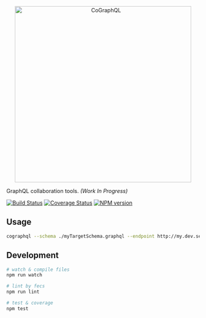 <p align="center">
    <img src="https://cloud.githubusercontent.com/assets/157338/22105055/31abae9e-de7d-11e6-9c92-af7a63ee89b0.png" width="460" alt="CoGraphQL">
</p>

GraphQL collaboration tools. *(Work In Progress)*

[![Build Status][travis-image]][travis-url]
[![Coverage Status][coveralls-image]][coveralls-url]
[![NPM version][npm-image]][npm-url]

## Usage

```bash
cographql --schema ./myTargetSchema.graphql --endpoint http://my.dev.server/graphql
```

[travis-url]: https://travis-ci.org/ecomfe/cographql
[travis-image]: https://img.shields.io/travis/ecomfe/cographql/master.svg
[coveralls-url]: https://coveralls.io/github/ecomfe/cographql
[coveralls-image]: https://img.shields.io/coveralls/ecomfe/cographql/master.svg
[npm-url]: https://www.npmjs.com/package/cographql
[npm-image]: https://img.shields.io/npm/v/cographql.svg

## Development

```bash
# watch & compile files
npm run watch

# lint by fecs
npm run lint

# test & coverage
npm test
```
